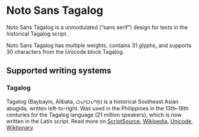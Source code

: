 
# Noto Sans Tagalog

Noto Sans Tagalog is a unmodulated (“sans serif”) design for texts in the historical Tagalog script. 

Noto Sans Tagalog has multiple weights, contains 31 glyphs, and supports 30 characters from the Unicode block Tagalog.


## Supported writing systems


### Tagalog

Tagalog (Baybayin, Alibata, ᜊᜌ᜔ᜊᜌᜒᜈ᜔) is a historical Southeast Asian abugida, written left-to-right. Was used in the Philippines in the 13th–18th centuries for the Tagalog language (21 million speakers), which is now written in the Latin script. Read more on [ScriptSource](https://scriptsource.org/scr/Tglg), [Wikipedia](https://en.wikipedia.org/wiki/ISO_15924:Tglg), [Unicode](https://www.unicode.org/versions/Unicode13.0.0/ch17.pdf#G26435), [Wiktionary](https://en.wiktionary.org/wiki/Category:Baybayin_script).

